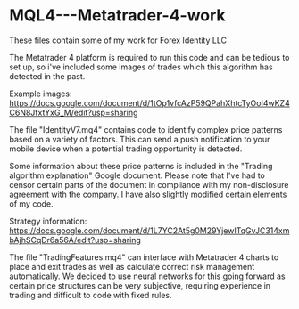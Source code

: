 # MQL4---Metatrader-4-work

These files contain some of my work for Forex Identity LLC

The Metatrader 4 platform is required to run this code and can be tedious to set up, so i've included some images of trades which this algorithm has detected in the past.

Example images: https://docs.google.com/document/d/1tOp1vfcAzP59QPahXhtcTyOoI4wKZ4C6N8JfxtYxG_M/edit?usp=sharing

The file "IdentityV7.mq4" contains code to identify complex price patterns based on a variety of factors.
This can send a push notification to your mobile device when a potential trading opportunity is detected.

Some information about these price patterns is included in the "Trading algorithm explanation" Google document. 
Please note that I've had to censor certain parts of the document in compliance with my non-disclosure agreement with the company. I have also slightly modified certain elements of my code.

Strategy information: https://docs.google.com/document/d/1L7YC2At5g0M29YjewITqGvJC314xmbAjhSCqDr6a56A/edit?usp=sharing

The file "TradingFeatures.mq4" can interface with Metatrader 4 charts to place and exit trades as well as calculate correct risk management automatically.
We decided to use neural networks for this going forward as certain price structures can be very subjective, requiring experience in trading and difficult to code with fixed rules.
